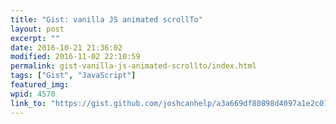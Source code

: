 ```yaml
---
title: "Gist: vanilla JS animated scrollTo"
layout: post
excerpt: ""
date: 2016-10-21 21:36:02
modified: 2016-11-02 22:10:59
permalink: gist-vanilla-js-animated-scrollto/index.html
tags: ["Gist", "JavaScript"]
featured_img:
wpid: 4570
link_to: "https://gist.github.com/joshcanhelp/a3a669df80898d4097a1e2c01dea52c1"
---
```


